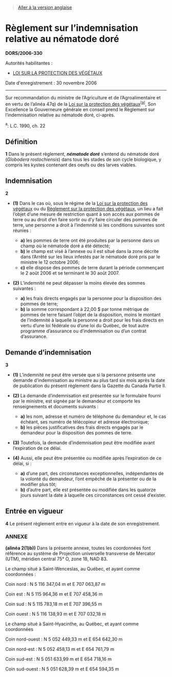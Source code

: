 > [Aller à la version anglaise](/en/Regulations/Statutory%20Orders%20and%20Regulations/2006/330.md)

# Règlement sur l’indemnisation relative au nématode doré

**DORS/2006-330**

Autorités habilitantes : 
- [LOI SUR LA PROTECTION DES VÉGÉTAUX](/fr/Lois/Lois%20du%20Canada/1990/ch.%2022.md)

Date d'enregistrement : 30 novembre 2006

----------

Sur recommandation du ministre de l’Agriculture et de l’Agroalimentaire et en vertu de l’alinéa 47q) de la [Loi sur la protection des végétaux](/fr/Lois/Lois%20du%20Canada/1990/ch.%2022.md)<sup><a href='#nbp_SOR-2006-330_f_hq_1674'>[a]</a></sup>, Son Excellence la Gouverneure générale en conseil prend le Règlement sur l’indemnisation relative au nématode doré, ci-après.

<a name='nbp_SOR-2006-330_f_hq_1674'><sup>a</sup></a>: L.C. 1990, ch. 22<br />




## Définition


**1** Dans le présent règlement, ***nématode doré*** s’entend du nématode doré (*Globodera rostochiensis*) dans tous les stades de son cycle biologique, y compris les kystes contenant des oeufs ou des larves viables.




## Indemnisation


**2** 

- **(1)** Dans le cas où, sous le régime de la [Loi sur la protection des végétaux](/fr/Lois/Lois%20du%20Canada/1990/ch.%2022.md) ou du [Règlement sur la protection des végétaux](/fr/Règlements/Décrets,%20ordonnances%20et%20règlements%20statutaires/95/212.md), un lieu a fait l’objet d’une mesure de restriction quant à son accès aux pommes de terre ou au droit d’en faire sortir ou d’y faire circuler des pommes de terre, une personne a droit à l’indemnité si les conditions suivantes sont réunies :
	- **a)** les pommes de terre ont été produites par la personne dans un champ où le nématode doré a été détecté;
	- **b)** le champ est visé à l’annexe ou il est situé dans la zone décrite dans l’Arrêté sur les lieux infestés par le nématode doré pris par le ministre le 12 octobre 2006;
	- **c)** elle dispose des pommes de terre durant la période commençant le 2 août 2006 et se terminant le 30 août 2007.

- **(2)** L’indemnité ne peut dépasser la moins élevée des sommes suivantes :
	- **a)** les frais directs engagés par la personne pour la disposition des pommes de terre;
	- **b)** la somme correspondant à 22,00 $ par tonne métrique de pommes de terre faisant l’objet de la disposition, moins le montant de l’indemnité à laquelle la personne a droit pour les frais directs en vertu d’une loi fédérale ou d’une loi du Québec, de tout autre programme d’assurance ou d’indemnisation ou d’un contrat d’assurance.




## Demande d’indemnisation


**3** 

- **(1)** L’indemnité ne peut être versée que si la personne présente une demande d’indemnisation au ministre au plus tard six mois après la date de publication du présent règlement dans la Gazette du Canada Partie II.

- **(2)** La demande d’indemnisation est présentée sur le formulaire fourni par le ministre, est signée par le demandeur et comporte les renseignements et documents suivants :
	- **a)** les nom, adresse et numéro de téléphone du demandeur et, le cas échéant, ses numéro de télécopieur et adresse électronique;
	- **b)** les pièces justificatives des frais directs engagés par le demandeur pour la disposition des pommes de terre.

- **(3)** Toutefois, la demande d’indemnisation peut être modifiée avant l’expiration de ce délai.

- **(4)** Aussi, elle peut être présentée ou modifiée après l’expiration de ce délai, si :
	- **a)** d’une part, des circonstances exceptionnelles, indépendantes de la volonté du demandeur, l’ont empêché de la présenter ou de la modifier plus tôt;
	- **b)** d’autre part, elle est présentée ou modifiée dans les quatorze jours suivant la date à laquelle ces circonstances ont cessé d’exister.




## Entrée en vigueur


**4** Le présent règlement entre en vigueur à la date de son enregistrement.




### **ANNEXE** 
**(alinéa 2(1)b))**
Dans la présente annexe, toutes les coordonnées font référence au système de Projection universelle transverse de Mercator (UTM), méridien central 75° O, zone 18, NAD 83.


Le champ situé à Saint-Wenceslas, au Québec, et ayant comme coordonnées :

Coin nord : N 5 116 347,04 m et E 707 063,87 m



Coin est : N 5 115 964,36 m et E 707 458,36 m



Coin sud : N 5 115 783,18 m et E 707 396,55 m



Coin ouest : N 5 116 138,93 m et E 707 032,18 m




Le champ situé à Saint-Hyacinthe, au Québec, et ayant comme coordonnées

Coin nord-ouest : N 5 052 449,33 m et E 654 642,30 m



Coin nord-est : N 5 052 458,13 m et E 654 761,79 m



Coin sud-est : N 5 051 633,99 m et E 654 718,16 m



Coin sud-ouest : N 5 051 628,39 m et E 654 594,35 m





